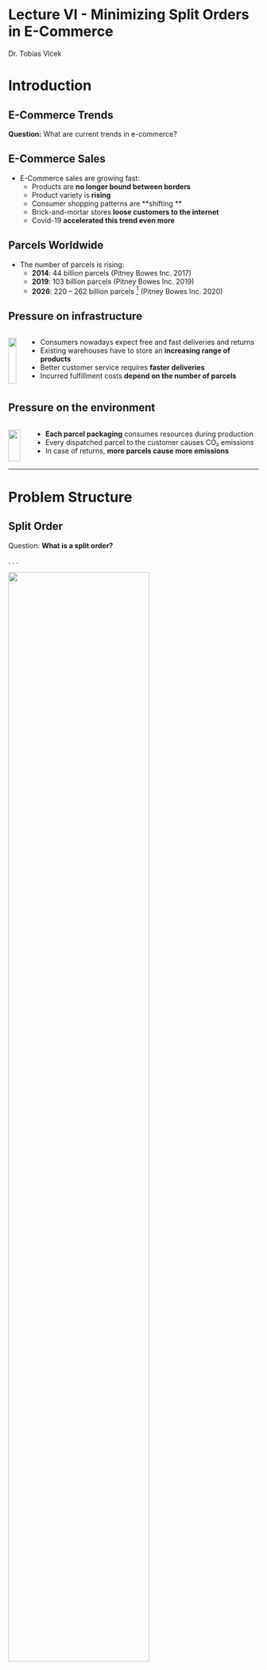 # Lecture VI - Minimizing Split Orders in E-Commerce
Dr. Tobias Vlćek

# <span class="flow">Introduction</span>

## <span class="invert-font">E-Commerce Trends</span>

<span class="invert-font fragment">**Question:** What are current trends
in e-commerce?</span>

<div class="footer">

</div>

## E-Commerce Sales

- E-Commerce sales <span class="highlight">are growing fast</span>:
  - Products are **no longer bound between borders**
  - Product variety is **rising**
  - Consumer shopping patterns are **shifting **
  - Brick-and-mortar stores **loose customers to the internet**
  - Covid-19 **accelerated this trend even more**

## Parcels Worldwide

- The number of parcels is rising:
  - **2014**: 44 billion parcels (Pitney Bowes Inc. 2017)
  - **2019**: 103 billion parcels (Pitney Bowes Inc. 2019)
  - **2026**: 220 – 262 billion parcels [^1] (Pitney Bowes Inc. 2020)

## Pressure on infrastructure

<div class="columns">

<div class="column" width="40%">

<a
href="https://unsplash.com/photos/person-holding-black-samsung-android-smartphone-hTUZW7E7krg"
width="85%"><img
src="https://images.unsplash.com/photo-1605902711834-8b11c3e3ef2f?q=80&amp;w=2832&amp;auto=format&amp;fit=crop&amp;ixlib=rb-4.0.3&amp;ixid=M3wxMjA3fDB8MHxwaG90by1wYWdlfHx8fGVufDB8fHx8fA%3D%3D"
style="width:90.0%" /></a>

</div>

<div class="column" width="60%">

- Consumers nowadays expect <span class="highlight">free and fast
  deliveries and returns</span>
- Existing warehouses have to store an **increasing range of products**
- Better customer service requires **faster deliveries**
- Incurred fulfillment costs **depend on the number of parcels**

</div>

</div>

## Pressure on the environment

<div class="columns">

<div class="column" width="40%">

<a
href="https://unsplash.com/photos/white-and-red-cars-parked-near-white-concrete-building-during-daytime-4jLpCkGqClE"
width="85%"><img
src="https://images.unsplash.com/photo-1606942298712-8bd250ff40f0?q=80&amp;w=2398&amp;auto=format&amp;fit=crop&amp;ixlib=rb-4.0.3&amp;ixid=M3wxMjA3fDB8MHxwaG90by1wYWdlfHx8fGVufDB8fHx8fA%3D%3D"
style="width:90.0%" /></a>

</div>

<div class="column" width="60%">

- **Each parcel packaging** consumes resources during production
- Every dispatched parcel to the customer <span class="highlight">causes
  CO₂ emissions</span>
- In case of returns, **more parcels cause more emissions**

</div>

</div>

------------------------------------------------------------------------

# <span class="flow">Problem Structure</span>

## Split Order

<span class="question">Question:</span> **What is a split order?**

. . .

<img
src="https://images.beyondsimulations.com/ao/ao_split-unoptimized.png"
class="center" style="width:75.0%" />

## No Split Order

<img
src="https://images.beyondsimulations.com/ao/ao_split-optimized.png"
class="center" style="width:75.0%" />

## Reason for Split Orders

<span class="question">Question:</span> **Why might they occur?**

. . .

- **Stock availability**: Some products are <span class="highlight">out
  of stock</span> at a warehouse and need to be fulfilled from another
  warehouse
- **Capacity constraints**: Some products are stored at
  <span class="highlight">different warehouses</span> and need to be
  shipped from elsewhere

## Impact of Split Orders

<span class="question">Question:</span> **What are the consequences?**

. . .

- **Higher** shipping costs
- **Increased** packaging material
- **More** CO₂ emissions
- <span class="highlight">Higher operational complexity</span>
- **Lower** customer satisfaction

## Mitigations?

<span class="question">Question:</span> **What are possible
mitigations?**

. . .

- **Consolidation**: Ship to a central warehouse before dispatch
- **Cross-docking**: Ship directly from supplier to customer
- **Transshipment**: Ship between warehouses before delivery
- **Co-allocation**: Predict <span class="highlight">co-appearance of
  products</span> and allocate them to the <span class="highlight">same
  warehouse</span>

## <span class="invert-font">Case Study</span>

<div class="invert-font fragment">

**Key information** about the case:

- a large European e-commerce retailer
- the retailer has two warehouses
- product range cannot be stored in either warehouse
- product deliveries can be made to both warehouses
- products do not have to be stored exclusively

</div>

<div class="footer">

</div>

------------------------------------------------------------------------

# <span class="flow">Problem Structure - Version 1</span>

## Optimizing Co-allocation

<div class="columns">

<div class="column" width="40%">

<img
src="https://images.beyondsimulations.com/ao/ao_split-suppliers.png"
class="center" style="width:90.0%" />

</div>

<div class="column" width="60%">

<span class="question">**Question:**</span> **What could be our
objective?**

<div class="fragment">

We aim to improve the **SKU[^2]-warehouse allocation** to minimize the
number of split parcels resulting from **SKUs being stored in different
warehouses**.

</div>

</div>

</div>

## Available Sets

<span class="question">Question:</span> **What could be the sets here?**

. . .

<div class="incremental">

- $\mathcal{I}$ - Set of products indexed by
  $i \in \{1,2,...,|\mathcal{I}|\}$
- $\mathcal{K}$ - Set of warehouses indexed by
  $k \in \{1,\dots,|\mathcal{K}|\}$
- $\mathcal{M}$ - Set of customer orders
  $m \in \{1,2,...,|\mathcal{M}|\}$

</div>

## Available Parameters

<span class="question">Question:</span> **What are possible
parameters?**

. . .

<div class="incremental">

- $c_k$ - Storage space of warehouse $k \in \{1,\dots,|\mathcal{K}|\}$
- $\boldsymbol{T}= (t_{m,i})$ - Past customer orders for SKUs

</div>

. . .

<span class="question">**Question:**</span> **What could the
transactional data look like?**

## Transactional Data

| $t_{m,i}$ | A   | B   | C   | D   |
|-----------|-----|-----|-----|-----|
| 1         | 1   | 1   | 1   | 0   |
| 2         | 1   | 1   | 1   | 0   |
| 3         | 1   | 1   | 0   | 0   |
| 4         | 1   | 0   | 0   | 1   |
| 5         | 1   | 0   | 0   | 1   |
| 6         | 1   | 0   | 0   | 1   |
| 7         | 1   | 0   | 0   | 1   |
| 8         | 0   | 0   | 1   | 1   |

Example of $\boldsymbol{T}$

## Past vs. Future

- The <span class="highlight">transactional data</span> $\boldsymbol{T}$
  is based on **past orders**
- It is a **binary matrix** of customer orders and SKUs
- We use this data to **assume** future co-occurrence
  - <span class="highlight">Past co-occurrence predicts future
    co-occurrence</span>

. . .

<span class="question">Question:</span> **What is your opinion on the
assumption?**

------------------------------------------------------------------------

## Split-Order Minimization

<span class="question">Question:</span> **What could be our decision
variable/s?**

. . .

> [!NOTE]
>
> ### We have the following sets:
>
> - $\mathcal{I}$ - Set of products indexed by
>   $i \in \{1,2,...,|\mathcal{I}|\}$
> - $\mathcal{K}$ - Set of warehouses indexed by
>   $k \in \{1,\dots,|\mathcal{K}|\}$
> - $\mathcal{M}$ - Set of customer orders
>   $m \in \{1,2,...,|\mathcal{M}|\}$

. . .

- $X_{i,k}$ - 1, if $i\in\mathcal{I}$ is stored in $k\in\mathcal{K}$, 0
  otherwise
- $Y_{m,i,k}$ - 1, if SKU $i\in\mathcal{I}$ is shipped from warehouse
  $k\in\mathcal{K}$ for customer order $m\in\mathcal{M}$, 0 otherwise

## Integer Programming Model

- Catalán and Fisher (2012) created an **integer model**
- Number of SKUs of E-Commerce retailers can easily be **between
  10,000 - 100,000**
- Number of customer orders necessary for “stable” results have to be
  higher in the order of **100,000 - 10,000,000**

. . .

<span class="question">Question:</span> **Anybody an idea what this
could mean?**

## Implementation Challenges

- Small instance with 10 SKUs and 1000 customer orders
- **CPLEX 20.1.0** needs 3100 seconds to solve the problem
- Computation times scales exponentially
- $\rightarrow$ **Not applicable** in real world applications!

## 

<div class="r-fit-text">

Any idea what

could be done?

</div>

<div class="footer">

</div>

------------------------------------------------------------------------

# <span class="flow">Problem Structure - Version 2</span>

## Heuristic Approach

- **Heuristic**: Fast, but not necessarily optimal
- **Approximation**: Not guaranteed to be optimal, but close
- **Computational Effort**: Reasonable even for large instances

. . .

> [!TIP]
>
> ### Different view on the problem
>
> Focus on the warehouses and the co-appearance of SKUs! Discard the
> exact information about the customer orders.

## Objective

<div class="columns">

<div class="column" width="40%">

<img
src="https://images.beyondsimulations.com/ao/ao_split-suppliers.png"
style="width:75.0%" />

</div>

<div class="column" width="60%">

<span class="question">Question:</span> **What could be the objective?**

<span class="fragment">Maximize the coappearance of products that are
often **part of the same customer orders**.</span>

</div>

</div>

## Transaction Matrix

``` julia
T = [
    1 1 1 0;
    1 1 1 0;
    1 1 0 0;
    1 0 0 1;
    1 0 0 1;
    1 0 0 1;
    1 0 0 1;
    0 0 1 1
]

# Create the coappearance matrix
Q = T' * T
println("Coappearance matrix Q:")
display(Q)
```

    Coappearance matrix Q:

    4×4 Matrix{Int64}:
     7  3  2  4
     3  3  2  0
     2  2  3  1
     4  0  1  5

## Coappearance Matrix

- $\boldsymbol{Q}$ is a <span class="highlight">symmetric matrix</span>
- Proposed by Catalán and Fisher (2012)
- $\boldsymbol{Q} = (\boldsymbol{T}^T \cdot \boldsymbol{T})$ where
  $\boldsymbol{Q} = (q_{ij})_{i \in \{1,\dots,\mathcal{I}\},j \in \{1,\dots,\mathcal{I}\}}$
- $q_{ij}$ shows how often $i$ and $j$ appear **in the same order**

. . .

<span class="question">Question:</span> **What do the principal diagonal
values tell us?**

. . .

- How often each SKU appeared over all orders **(binary!)**

------------------------------------------------------------------------

## How to approach the problem?

<div class="incremental">

- **Greedy Heuristic**[^3]: Allocation based on matrix
- **Mathematical Model**[^4]: Maximizes coappearance
- **GRASP**[^5]: Good on small instances
- <span class="highlight">New</span>: Max. coappearance with non-linear
  solver
- <span class="highlight">New</span>: Heuristic based on Chi-Square
  Tests

</div>

## Basic Setting

<img
src="https://images.beyondsimulations.com/ao/ao_split-warehouse.png"
style="width:75.0%" />

## Available Data (Version 2)

<span class="question">Question:</span> **What could be the sets?**

. . .

- $\mathcal{I}$ - Set of products indexed by
  $i \in \{1,2,...,|\mathcal{I}|\}$
- $\mathcal{K}$ - Set of warehouses indexed by
  $k \in \{1,\dots,|\mathcal{K}|\}$

. . .

> [!IMPORTANT]
>
> ### No customer order information is needed!
>
> We can focus on the SKUs and the warehouses, making the problem **much
> smaller**!

------------------------------------------------------------------------

## Available Parameters

<span class="question">Question:</span> **What are possible
parameters?**

<div class="incremental">

- $c_k$ - Storage space of warehouse $k \in \{1,\dots,|\mathcal{K}|\}$
- $\boldsymbol{Q}= (q_{ij})_{i \in \{1,\dots,\mathcal{I}\},j \in \{1,\dots,\mathcal{I}\}}$ -
  Coappearance matrix

</div>

. . .

> [!IMPORTANT]
>
> ### Transactional Data replaced
>
> Instead of the transactional data, we just **use the coappearance
> matrix** in our model!

------------------------------------------------------------------------

# <span class="flow">Model Formulation</span>

## Decision Variables?

> [!NOTE]
>
> ### We have the following sets:
>
> - $\mathcal{I}$ - Set of products indexed by
>   $i \in \{1,2,...,|\mathcal{I}|\}$
> - $\mathcal{K}$ - Set of warehouses indexed by
>   $k \in \{1,\dots,|\mathcal{K}|\}$

. . .

> [!IMPORTANT]
>
> ### Our objective is to:
>
> Maximize the coappearance of products that are often part of the same
> customer orders. **In more mathematical terms:** Maximize the sum of
> all unique pair-wise values $q_{i,j}$ of all SKUs stored in the same
> warehouse.

. . .

<span class="question">Question:</span> **What could be our decision
variable/s?**

## Decision Variables

- $X_{i,k}$ - 1, if SKU $i\in\mathcal{I}$ is stored in
  $k\in\mathcal{K}$, 0 otherwise

. . .

> [!IMPORTANT]
>
> ### Only one variable per SKU and warehouse!
>
> As we don’t need the customer order information, we only need to make
> a decision for each SKU and warehouse pair!

## Decision Variable in Julia

<span class="question">Question:</span> **How could we formulate the
variable in Julia?**

``` julia
import Pkg; Pkg.add("SCIP")
using JuMP, SCIP # SCIP is a non-commercial MIQCP solver

warehouses = ["Hamburg", "Berlin"] # Add warehouses as a vector
skus = ["Smartphone", "Socks", "Charger"] # Add SKUs as a vector

warehouse_model = Model(SCIP.Optimizer)
```

. . .

``` julia
@variable(warehouse_model, X[i in skus, k in warehouses], Bin)
```

    2-dimensional DenseAxisArray{JuMP.VariableRef,2,...} with index sets:
        Dimension 1, ["Smartphone", "Socks", "Charger"]
        Dimension 2, ["Hamburg", "Berlin"]
    And data, a 3×2 Matrix{JuMP.VariableRef}:
     X[Smartphone,Hamburg]  X[Smartphone,Berlin]
     X[Socks,Hamburg]       X[Socks,Berlin]
     X[Charger,Hamburg]     X[Charger,Berlin]

------------------------------------------------------------------------

## Objective Function

> [!NOTE]
>
> ### We need the following:
>
> - $X_{i,k}$ - 1, if SKU $i\in\mathcal{I}$ is stored in
>   $k\in\mathcal{K}$, 0 otherwise
> - $q_{ij}$ - Coappearance of SKU $i\in\mathcal{I}$ and
>   $j\in\mathcal{I}$

> [!IMPORTANT]
>
> ### Our objective is to:
>
> Maximize the sum of all unique pair-wise values $q_{i,j}$ of all SKUs
> stored in the same warehouse. Note, that this is a **quadratic
> objective function**!

. . .

<span class="question">Question:</span> **What could the objective
function look like?**

. . .

## Quadratic Objective Function

$$\text{maximize} \quad \sum_{i=2}^{\mathcal{I}} \sum_{j=1}^{i-1} \sum_{k \in \mathcal{K}} X_{ik}\times X_{jk} \times q_{ij}$$

. . .

> [!NOTE]
>
> ### This is a **quadratic objective function**!
>
> The quadratic terms are $X_{ik}\times X_{jk}$. This objective function
> is based on the **Quadratic Multiple Knapsack Problem (QMKP)**,
> formulated by Hiley and Julstrom (2006).

## Objective Function in Julia

<span class="question">Question:</span> **How could we formulate this in
Julia?**

. . .

``` julia
Q = [2 1 2; 1 2 1; 2 1 2]

@objective(warehouse_model, 
    Max, 
    sum(
        X[skus[i], warehouses[k]] * X[skus[j], warehouses[k]] * Q[i,j]
        for i in 2:length(skus)
        for j in 1:i-1
        for k in 1:length(warehouses)
    )
)
```

    X[Socks,Hamburg]*X[Smartphone,Hamburg] + X[Socks,Berlin]*X[Smartphone,Berlin] + 2 X[Charger,Hamburg]*X[Smartphone,Hamburg] + 2 X[Charger,Berlin]*X[Smartphone,Berlin] + X[Charger,Hamburg]*X[Socks,Hamburg] + X[Charger,Berlin]*X[Socks,Berlin]

------------------------------------------------------------------------

# <span class="flow">Constraints</span>

## What constraints?

<div class="columns">

<div class="column" width="40%">

<img
src="https://images.beyondsimulations.com/ao/ao_split-warehouse.png"
style="width:90.0%" />

</div>

<div class="column" width="60%">

<span class="question">Question:</span> **What constraints?**

<div class="fragment">

- Allocate each SKU **at least once**
- Warehouses have a **finite capacity**
- Capacity is **not exceeded**

</div>

</div>

</div>

------------------------------------------------------------------------

## Single Allocation Constraint?

> [!IMPORTANT]
>
> ### The goal of this constraint is to:
>
> Ensure that each SKU is allocated at least once.

. . .

> [!NOTE]
>
> ### We need the following variable:
>
> - $X_{i,k}$ - 1, if SKU $i\in\mathcal{I}$ is stored in
>   $k\in\mathcal{K}$, 0 otherwise

. . .

<span class="question">Question:</span> **What could the constraint look
like?**

## Single Allocation Constraint

$$\sum_{k \in \mathcal{K}} X_{ik} \geq 1 \quad \forall i \in \mathcal{I}$$

. . .

> [!NOTE]
>
> ### Remember, this is the variable:
>
> - $X_{i,k}$ - 1, if SKU $i\in\mathcal{I}$ is stored in
>   $k\in\mathcal{K}$, 0 otherwise

. . .

<span class="question">Question:</span> **How could we change the
constraint to ensure that each SKU is allocated only once?**

. . .

<span class="question">Question:</span> **How could we add the
constraint in Julia?**

## Single Allocation in Julia

``` julia
@constraint(warehouse_model, single_allocation[i in skus], 
    sum(X[i, k] for k in warehouses) >= 1
)
```

    1-dimensional DenseAxisArray{JuMP.ConstraintRef{JuMP.Model, MathOptInterface.ConstraintIndex{MathOptInterface.ScalarAffineFunction{Float64}, MathOptInterface.GreaterThan{Float64}}, JuMP.ScalarShape},1,...} with index sets:
        Dimension 1, ["Smartphone", "Socks", "Charger"]
    And data, a 3-element Vector{JuMP.ConstraintRef{JuMP.Model, MathOptInterface.ConstraintIndex{MathOptInterface.ScalarAffineFunction{Float64}, MathOptInterface.GreaterThan{Float64}}, JuMP.ScalarShape}}:
     single_allocation[Smartphone] : X[Smartphone,Hamburg] + X[Smartphone,Berlin] ≥ 1
     single_allocation[Socks] : X[Socks,Hamburg] + X[Socks,Berlin] ≥ 1
     single_allocation[Charger] : X[Charger,Hamburg] + X[Charger,Berlin] ≥ 1

------------------------------------------------------------------------

## Capacity Constraints?

> [!IMPORTANT]
>
> ### The goal of these constraints is to:
>
> Ensure that the capacity of each warehouse is not exceeded.

. . .

> [!NOTE]
>
> ### We need the following variables and parameters:
>
> - $X_{i,k}$ - 1, if SKU $i\in\mathcal{I}$ is stored in
>   $k\in\mathcal{K}$, 0 otherwise
> - $c_k$ - Storage space of warehouse $k\in\mathcal{K}$

. . .

<span class="question">Question:</span> **What could the second
constraint be?**

## Capacity Constraints

$$\sum_{i \in \mathcal{I}} X_{ik} \leq c_k \quad \forall k \in \mathcal{K}$$

. . .

<span class="highlight">And that’s basically it!</span>

. . .

<span class="question">Question:</span> **How could we add the second
constraint in Julia?**

## Capacity Constraints in Julia

``` julia
capacities = Dict("Hamburg" => 2, "Berlin" => 1) # Add capacities

@constraint(warehouse_model, capacity[k in warehouses], 
    sum(X[i, k] for i in skus) <= capacities[k]
)
```

    1-dimensional DenseAxisArray{JuMP.ConstraintRef{JuMP.Model, MathOptInterface.ConstraintIndex{MathOptInterface.ScalarAffineFunction{Float64}, MathOptInterface.LessThan{Float64}}, JuMP.ScalarShape},1,...} with index sets:
        Dimension 1, ["Hamburg", "Berlin"]
    And data, a 2-element Vector{JuMP.ConstraintRef{JuMP.Model, MathOptInterface.ConstraintIndex{MathOptInterface.ScalarAffineFunction{Float64}, MathOptInterface.LessThan{Float64}}, JuMP.ScalarShape}}:
     capacity[Hamburg] : X[Smartphone,Hamburg] + X[Socks,Hamburg] + X[Charger,Hamburg] ≤ 2
     capacity[Berlin] : X[Smartphone,Berlin] + X[Socks,Berlin] + X[Charger,Berlin] ≤ 1

------------------------------------------------------------------------

## QMK Model

$$\text{maximize} \quad \sum_{i=2}^{\mathcal{I}} \sum_{j=1}^{i-1} \sum_{k \in \mathcal{K}} X_{ik}\times X_{jk} \times q_{ij}$$

subject to:

$$
\begin{align*}
                & \sum_{k \in \mathcal{K}} X_{ik} \geq 1 && \forall i \in \mathcal{I}\\
                & \sum_{i \in \mathcal{I}} X_{ik} \leq c_{k} && \forall k \in \mathcal{K}\\
                & X_{ik} \in \{0,1\}  && \forall i \in \mathcal{I}, \forall k \in \mathcal{K}
\end{align*}
$$

## QMK Model in Julia

``` julia
set_attribute(warehouse_model, "display/verblevel", 0) # Hide solver output
optimize!(warehouse_model)

println("The optimal objective value is: ", objective_value(warehouse_model))
println("The optimal solution is: ", value.(X))
```

    The optimal objective value is: 2.0
    The optimal solution is: 2-dimensional DenseAxisArray{Float64,2,...} with index sets:
        Dimension 1, ["Smartphone", "Socks", "Charger"]
        Dimension 2, ["Hamburg", "Berlin"]
    And data, a 3×2 Matrix{Float64}:
      1.0  0.0
     -0.0  1.0
      1.0  0.0

------------------------------------------------------------------------

# <span class="flow">Model Characteristics</span>

## Characteristics

<div class="incremental">

- Is the model formulation **linear/ non-linear?**
- What kind of **variable domain** do we have?
- Do we know the **split-orders** based on the **objective value?**
- Why **couldn’t we use HiGHS** as solver?

</div>

## Choosing a solver

- Identify **problem structure**, e.g. LP, MIP, NLP, QCP, MIQCP, …
- What is the **size** of the problem?
- Is a **commercial** solver needed?

. . .

> [!NOTE]
>
> ### Commercial Solvers
>
> Commercial solvers are **faster** and **more robust** as open source
> solvers but also **more expensive**. During your studies, you can use
> most of them for free though! Nonetheless, we will only use open
> source solvers in this course.

## Global vs Local Optimality

[<img
src="https://i0.wp.com/www.allaboutlean.com/wp-content/uploads/2018/08/Local-Global-Optimum.png?w=1040&amp;ssl=1"
style="width:80.0%" />](https://www.allaboutlean.com/polca-pros-and-cons/local-global-optimum/)

------------------------------------------------------------------------

## Model Assumptions

<span class="question">Questions:</span> **On model assumptions**

<div class="incremental">

- What assumptions have we made?
- Problem with allocating SKUs to multiple warehouses?
- What else might pose a problem in the real world?

</div>

# <span class="flow">Impact</span>

## 

<div class="r-fit-text">

Can this be

applied?

</div>

<div class="footer">

</div>

## Problem Size is Crucial

- Up to 10,000 SKUs → **commercial solvers**
- More than 10,000 SKUs → **heuristics**
- For example, the <span class="highlight">CHI</span> heuristic

. . .

> [!NOTE]
>
> ### CHI-Heuristic
>
> Detect dependencies between products and allocate them accordingly, as
> products within orders can have dependencies and products are bought
> with different frequencies!

## Potential Improvements

<img src="https://images.beyondsimulations.com/ao/ao_split-reasons.png"
style="width:80.0%" />

------------------------------------------------------------------------

## Case Study

- More than 100,000 SKUs and several millions of orders
- Comparison of **different heuristics**[^6]
  - **CHI**: based on Chi-Square tests Vlćek and Voigt (2024)
  - **GP, GO, GS, BS**: based on greedy algorithms (Catalán and Fisher
    2012)
  - **RA**: Random allocation of SKUs to warehouses

## Real Data Set

<img src="https://images.beyondsimulations.com/ao/ao_split-case.png"
style="width:80.0%" />

## Conclusion

- Splits are **of no benefit**, except **faster customer deliveries**
- <span class="highlight">Increase workload, packaging and shipping
  costs</span>
- Mathematical Optimisation of **“full” problem not solvable**
- **CHI** Heuristic close to mathematical optimisation

> [!NOTE]
>
> ### And that’s it for todays lecture!
>
> We now have covered the Quadratic Multiple Knapsack Problem and are
> ready to start solving some tasks in the upcoming tutorial.

## 

<div class="r-fit-text">

Questions?

</div>

<div class="footer">

</div>

------------------------------------------------------------------------

# <span class="flow">Literature</span>

## Literature I

For more interesting literature to learn more about Julia, take a look
at the [literature list](../general/literature.qmd) of this course.

<div id="refs" class="references csl-bib-body hanging-indent"
entry-spacing="0">

<div id="ref-Catalan2012" class="csl-entry">

Catalán, Andrés, and Marshall Fisher. 2012. “Assortment Allocation to
Distribution Centers to Minimize Split Customer Orders.” *SSRN
Electronic Journal*. <https://doi.org/10.2139/ssrn.2166687>.

</div>

<div id="ref-Hiley2006" class="csl-entry">

Hiley, Amanda, and Bryant A. Julstrom. 2006. “The Quadratic Multiple
Knapsack Problem and Three Heuristic Approaches to It.” In *Proceedings
of the 8th Annual Conference on Genetic and Evolutionary Computation*,
edited by M. Keijzer, 547–52. New York, NY: Association for Computing
Machinery. <https://doi.org/10.1145/1143997.1144096>.

</div>

<div id="ref-PitneyBowes2017" class="csl-entry">

Pitney Bowes Inc. 2017. “<span class="nocase">Pitney Bowes Parcel
Shipping Index Reveals 48 Percent Growth in Parcel Volume since
2014</span>.” 2017.
<https://www.businesswire.com/news/home/20170830005628/en/Pitney-Bowes-Parcel-Shipping-Index-Reveals-48>.

</div>

<div id="ref-PitneyBowes2019" class="csl-entry">

———. 2019. “<span class="nocase">Pitney Bowes Parcel Shipping Index
Reports Continued Growth Bolstered by China and Emerging
Markets</span>.” 2019.
<https://www.businesswire.com/news/home/20191010005148/en/>.

</div>

<div id="ref-PitneyBowes2020" class="csl-entry">

———. 2020. “<span class="nocase">Pitney Bowes Parcel Shipping Index
Reports Continued Growth as Global Parcel Volume Exceeds 100 billion for
First Time Ever</span>.” 2020.
<https://www.businesswire.com/news/home/20201012005150/en/>.

</div>

<div id="ref-vlcek_optimizing_2024" class="csl-entry">

Vlćek, Tobias, and Guido Voigt. 2024. “Optimizing SKU-Warehouse
Allocations to Minimize Split Parcels in E-Commerce Environments.”
*Submitted to Decision Sciences*.

</div>

<div id="ref-Zhu2021" class="csl-entry">

Zhu, Shixiang, He Wang, and Yao Xie. 2021. “Data-Driven Optimization for
Atlanta Police Zone Design.” arXiv.
<https://doi.org/10.48550/ARXIV.2104.00535>.

</div>

</div>

[^1]: Forecast, not actual number

[^2]: SKU: Stock Keeping Unit

[^3]: Simple and very fast, Catalán and Fisher (2012)

[^4]: Computationally intensive with CPLEX, Zhu, Wang, and Xie (2021)

[^5]: Greedy Randomized Adaptive Search Procedure, Zhu, Wang, and Xie
    (2021)

[^6]: QMKP is not applicable for instance in case study

